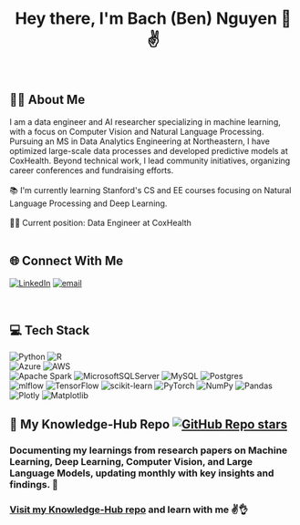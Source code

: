 <h1 align="center">Hey there, I'm Bach (Ben) Nguyen 👋✌️</h1>

<br>

## 👩‍💻  About Me

<p align="left">I am a data engineer and AI researcher specializing in machine learning, with a focus on Computer Vision and Natural Language Processing. Pursuing an MS in Data Analytics Engineering at Northeastern, I have optimized large-scale data processes and developed predictive models at CoxHealth. Beyond technical work, I lead community initiatives, organizing career conferences and fundraising efforts.<br>
<br>📚 I'm currently learning Stanford's CS and EE courses focusing on Natural Language Processing and Deep Learning.<br>
<br>👨‍💼 Current position: Data Engineer at CoxHealth <br>

<br>

## 🌐 Connect With Me
[![LinkedIn](https://img.shields.io/badge/LinkedIn-%230077B5.svg?logo=linkedin&logoColor=white)](https://www.linkedin.com/in/ben1203/) 
[![email](https://img.shields.io/badge/Email-D14836?logo=gmail&logoColor=white)](mailto:bachthebusiness@gmail.com) 

<br>

## 💻 Tech Stack
![Python](https://img.shields.io/badge/python-3670A0?style=flat&logo=python&logoColor=ffdd54) 
![R](https://img.shields.io/badge/r-%23276DC3.svg?style=flat&logo=r&logoColor=white) <br>
![Azure](https://img.shields.io/badge/azure-%230072C6.svg?style=flat&logo=microsoftazure&logoColor=white) 
![AWS](https://img.shields.io/badge/AWS-%23FF9900.svg?style=flat&logo=amazon-aws&logoColor=white) <br>
![Apache Spark](https://img.shields.io/badge/Apache%20Spark-FDEE21?style=flat&logo=apachespark&logoColor=black) 
![MicrosoftSQLServer](https://img.shields.io/badge/Microsoft%20SQL%20Server-CC2927?style=flat&logo=microsoft%20sql%20server&logoColor=white) 
![MySQL](https://img.shields.io/badge/mysql-4479A1.svg?style=flat&logo=mysql&logoColor=white) 
![Postgres](https://img.shields.io/badge/postgres-%23316192.svg?style=flat&logo=postgresql&logoColor=white) 
<br>![mlflow](https://img.shields.io/badge/mlflow-%23d9ead3.svg?style=flat&logo=numpy&logoColor=blue) 
![TensorFlow](https://img.shields.io/badge/TensorFlow-%23FF6F00.svg?style=flat&logo=TensorFlow&logoColor=white) 
![scikit-learn](https://img.shields.io/badge/scikit--learn-%23F7931E.svg?style=flat&logo=scikit-learn&logoColor=white) 
![PyTorch](https://img.shields.io/badge/PyTorch-%23EE4C2C.svg?style=flat&logo=PyTorch&logoColor=white)
![NumPy](https://img.shields.io/badge/numpy-%23013243.svg?style=flat&logo=numpy&logoColor=white) 
![Pandas](https://img.shields.io/badge/pandas-%23150458.svg?style=flat&logo=pandas&logoColor=white) 
![Plotly](https://img.shields.io/badge/Plotly-%233F4F75.svg?style=flat&logo=plotly&logoColor=white) 
![Matplotlib](https://img.shields.io/badge/Matplotlib-%23ffffff.svg?style=flat&logo=Matplotlib&logoColor=black) 

## 📖 My Knowledge-Hub Repo [![GitHub Repo stars](https://img.shields.io/github/stars/BenNguyen1203/Knowledge-Hub?style=social)](https://github.com/BenNguyen1203/Knowledge-Hub/stargazers)
### Documenting my learnings from research papers on Machine Learning, Deep Learning, Computer Vision, and Large Language Models, updating monthly with key insights and findings. 🚀
### [Visit my Knowledge-Hub repo](https://github.com/BenNguyen1203/Knowledge-Hub) and learn with me ✌️👌  



